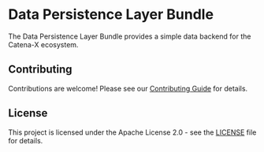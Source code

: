 # Data Persistence Layer Bundle

The Data Persistence Layer Bundle provides a simple data backend for the Catena-X ecosystem.

## Contributing

Contributions are welcome! Please see our [Contributing Guide](CONTRIBUTING.md) for details.

## License

This project is licensed under the Apache License 2.0 - see the [LICENSE](LICENSE) file for details. 